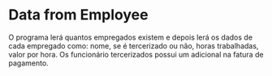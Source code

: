 # Data from Employee

O programa lerá quantos empregados existem e depois lerá os dados de cada empregado como: nome, se é tercerizado ou não, horas trabalhadas, valor por hora. Os funcionário tercerizados possui um adicional na fatura de pagamento.

